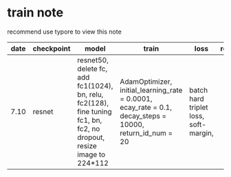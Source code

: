 # train note

recommend use typore to view this note

| date | checkpoint | model                                    | train                                    | loss                                  | result | conclusion |
| ---- | ---------- | ---------------------------------------- | ---------------------------------------- | ------------------------------------- | ------ | ---------- |
| 7.10 | resnet     | resnet50, delete fc, add fc1(1024), bn, relu, fc2(128), fine tuning fc1, bn, fc2, no dropout, resize image to 224*112 | AdamOptimizer, initial_learning_rate = 0.0001, ecay_rate = 0.1, decay_steps = 10000, return_id_num = 20 | batch hard triplet loss, soft-margin, |        |            |

